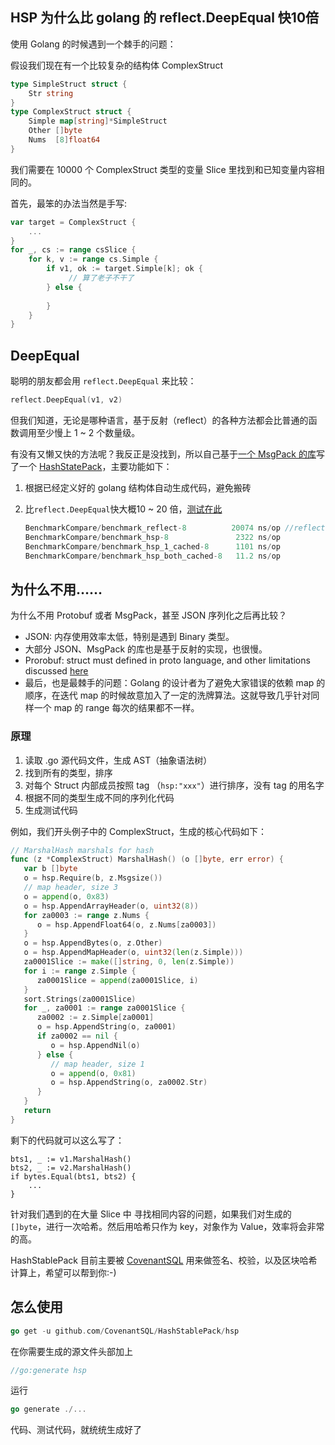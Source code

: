 ##  HSP 为什么比 golang 的 reflect.DeepEqual 快10倍



使用 Golang 的时候遇到一个棘手的问题：

假设我们现在有一个比较复杂的结构体 ComplexStruct

```go
type SimpleStruct struct {
    Str string
}
type ComplexStruct struct {
    Simple map[string]*SimpleStruct
    Other []byte   
    Nums  [8]float64 
}
```



我们需要在 10000 个 ComplexStruct 类型的变量 Slice 里找到和已知变量内容相同的。

首先，最笨的办法当然是手写:

```go
var target = ComplexStruct {
    ...
}
for _, cs := range csSlice {
    for k, v := range cs.Simple {
        if v1, ok := target.Simple[k]; ok {
             // 算了老子不干了
        } else {
            
        }
    }
}
```



## DeepEqual

聪明的朋友都会用 `reflect.DeepEqual` 来比较：

```go
reflect.DeepEqual(v1, v2)
```

但我们知道，无论是哪种语言，基于反射（reflect）的各种方法都会比普通的函数调用至少慢上 1 ~ 2 个数量级。

有没有又懒又快的方法呢？我反正是没找到，所以自己基于[一个 MsgPack 的库](https://github.com/tinylib/msgp)写了一个 [HashStatePack](https://github.com/CovenantSQL/HashStablePack)，主要功能如下：

1. 根据已经定义好的 golang 结构体自动生成代码，避免搬砖

2. 比`reflect.DeepEqual`快大概10 ~ 20 倍，[测试在此](https://github.com/CovenantSQL/HashStablePack/blob/master/test/hashstable_test.go#L106)

   ```go
   BenchmarkCompare/benchmark_reflect-8          20074 ns/op //reflect.DeepEqual
   BenchmarkCompare/benchmark_hsp-8               2322 ns/op
   BenchmarkCompare/benchmark_hsp_1_cached-8      1101 ns/op
   BenchmarkCompare/benchmark_hsp_both_cached-8   11.2 ns/op
   ```

## 为什么不用……

为什么不用 Protobuf 或者 MsgPack，甚至 JSON 序列化之后再比较？

- JSON: 内存使用效率太低，特别是遇到 Binary 类型。
- 大部分 JSON、MsgPack 的库也是基于反射的实现，也很慢。
- Prorobuf: struct must defined in proto language, and other limitations discussed [here](https://gist.github.com/kchristidis/39c8b310fd9da43d515c4394c3cd9510)
- 最后，也是最棘手的问题：Golang 的设计者为了避免大家错误的依赖 map 的顺序，在迭代 map 的时候故意加入了一定的洗牌算法。这就导致几乎针对同样一个 map 的 range 每次的结果都不一样。

### 原理

1. 读取 .go 源代码文件，生成 AST（抽象语法树）
2. 找到所有的类型，排序
3. 对每个 Struct 内部成员按照 tag （`hsp:"xxx"`）进行排序，没有 tag 的用名字
4. 根据不同的类型生成不同的序列化代码
5. 生成测试代码

例如，我们开头例子中的 ComplexStruct，生成的核心代码如下：

```go
// MarshalHash marshals for hash
func (z *ComplexStruct) MarshalHash() (o []byte, err error) {
   var b []byte
   o = hsp.Require(b, z.Msgsize())
   // map header, size 3
   o = append(o, 0x83)
   o = hsp.AppendArrayHeader(o, uint32(8))
   for za0003 := range z.Nums {
      o = hsp.AppendFloat64(o, z.Nums[za0003])
   }
   o = hsp.AppendBytes(o, z.Other)
   o = hsp.AppendMapHeader(o, uint32(len(z.Simple)))
   za0001Slice := make([]string, 0, len(z.Simple))
   for i := range z.Simple {
      za0001Slice = append(za0001Slice, i)
   }
   sort.Strings(za0001Slice)
   for _, za0001 := range za0001Slice {
      za0002 := z.Simple[za0001]
      o = hsp.AppendString(o, za0001)
      if za0002 == nil {
         o = hsp.AppendNil(o)
      } else {
         // map header, size 1
         o = append(o, 0x81)
         o = hsp.AppendString(o, za0002.Str)
      }
   }
   return
}
```

剩下的代码就可以这么写了：

```
bts1, _ := v1.MarshalHash()
bts2, _ := v2.MarshalHash()
if bytes.Equal(bts1, bts2) {
    ...
}
```

针对我们遇到的在大量 Slice 中 寻找相同内容的问题，如果我们对生成的`[]byte`，进行一次哈希。然后用哈希只作为 key，对象作为 Value，效率将会非常的高。

HashStablePack 目前主要被 [CovenantSQL](https://github.com/CovenantSQL/CovenantSQL) 用来做签名、校验，以及区块哈希计算上，希望可以帮到你:-)



## 怎么使用

```go
go get -u github.com/CovenantSQL/HashStablePack/hsp
```

在你需要生成的源文件头部加上

```go
//go:generate hsp
```

运行

```go
go generate ./...
```

代码、测试代码，就统统生成好了